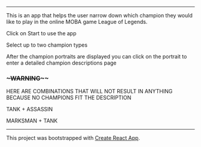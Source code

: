 


***

This is an app that helps the user narrow down which champion they would like to play in the online MOBA game League of Legends.

Click on Start to use the app

Select up to two champion types

After the champion portraits are displayed you can click on the portrait to enter a detailed champion descriptions page

### ~~~~~~~~~~~WARNING~~~~~~~~~~~~

HERE ARE COMBINATIONS THAT WILL NOT RESULT IN ANYTHING BECAUSE NO CHAMPIONS FIT THE DESCRIPTION

TANK + ASSASSIN

MARKSMAN + TANK

***

This project was bootstrapped with [Create React App](https://github.com/facebook/create-react-app).